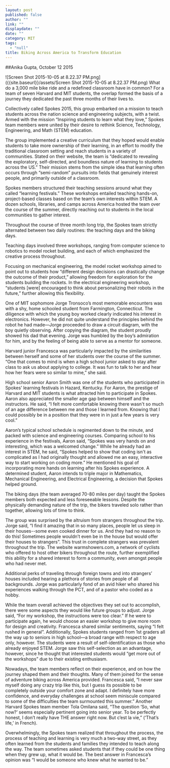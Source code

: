 ```yaml
---
layout: post
published: false
author: ""
link: ""
displaydate: ""
date: ""
category: MIT
tags: 
  - "null"
title: Biking Across America to Transform Education
---
```



##Anika Gupta, October 12 2015

![Screen Shot 2015-10-05 at 8.22.37 PM.png]({{site.baseurl}}/assets/Screen Shot 2015-10-05 at 8.22.37 PM.png)
What do a 3,000 mile bike ride and a redefined classroom have in common? For a team of seven Harvard and MIT students, the overlap formed the basis of a journey they dedicated the past three months of their lives to.

Collectively called Spokes 2015, this group embarked on a mission to teach students across the nation science and engineering subjects, with a twist. Armed with the mission “Inspiring students to learn what they love,” Spokes team members were united by their desire to rethink Science, Technology, Engineering, and Math (STEM) education.

The group implemented a creative curriculum that they hoped would enable students to take more ownership of their learning, in an effort to modify the traditional classroom setting and reach students in a variety of communities. Stated on their website, the team is “dedicated to revealing the exploratory, self-directed, and boundless nature of learning to students across the US.” Their mission stems from the simple idea that learning often occurs through “semi-random” pursuits into fields that genuinely interest people, and primarily outside of a classroom.

Spokes members structured their teaching sessions around what they called “learning festivals.” These workshops entailed teaching hands-on, project-based classes based on the team’s own interests within STEM. A dozen schools, libraries, and camps across America hosted the team over the course of the summer, directly reaching out to students in the local communities to gather interest. 

Throughout the course of three month long trip, the Spokes team strictly alternated between two daily routines: the teaching days and the biking days.

Teaching days involved three workshops, ranging from computer science to robotics to model rocket building, and each of which emphasized the creative process throughout.

Focusing on mechanical engineering, the model rocket workshop aimed to point out to students how “different design decisions can drastically change the outcome of their product,” allowing freedom for exploration for the students building the rockets. In the electrical engineering workshop, “students [were] encouraged to think about personalizing their robots in the future,” further allowing this flexibility.

One of MIT sophomore Jorge Tronsoco’s most memorable encounters was with a shy, home schooled student from Farmington, Connecticut. The diligence with which the young boy worked clearly indicated his interest in electronics. However, he did not quite understand the principles behind the robot he had made—Jorge proceeded to draw a circuit diagram, with the boy quietly observing. After copying the diagram, the student proudly showed his dad that evening. Jorge was humbled by the boy’s admiration for him, and by the feeling of being able to serve as a mentor for someone.

Harvard junior Francesca was particularly impacted by the similarities between herself and some of her students over the course of the summer. “One that comes to mind is when a high school junior asked to stay after class to ask us about applying to college. It was fun to talk to her and hear how her fears were so similar to mine,” she said.

High school senior Aaron Smith was one of the students who participated in Spokes’ learning festivals in Hazard, Kentucky. For Aaron, the prestige of Harvard and MIT students is what attracted him to participate in Spokes. Aaron also appreciated the smaller age gap between himself and the instructors. He said, “I felt more comfortable knowing there wasn't so much of an age difference between me and those I learned from. Knowing that I could possibly be in a position that they were in in just a few years is very cool.”

Aaron’s typical school schedule is regimented down to the minute, and packed with science and engineering courses. Comparing school to his experience in the festivals, Aaron said, “Spokes was very hands on and interesting, which was a welcomed change.” While he already had an interest in STEM, he said, “Spokes helped to show that coding isn't as complicated as I had originally thought and allowed me an easy, interactive way to start working on coding more.” He mentioned his goal of incorporating more hands on learning after his Spokes experience. A determined student, Aaron intends to triple major in Mathematics, Mechanical Engineering, and Electrical Engineering, a decision that Spokes helped ground.

The biking days (the team averaged 70-80 miles per day) taught the Spokes members both expected and less foreseeable lessons. Despite the physically demanding nature of the trip, the bikers traveled solo rather than together, allowing lots of time to think.

The group was surprised by the altruism from strangers throughout the trip. Jorge said, “I find it amazing that in so many places, people let us sleep in their houses--some even cooked dinner for us. And they had no reason to do this! Sometimes people wouldn’t even be in the house but would offer their houses to strangers”. This trust in complete strangers was prevalent throughout the trip. The website warmshowers.com, a network of cyclists who offered to host other bikers throughout the route, further exemplified this ability for a shared interest to form a community, even amongst people who had never met.

Additional perks of traveling through foreign towns and into strangers’ houses included hearing a plethora of stories from people of all backgrounds. Jorge was particularly fond of an avid hiker who shared his experiences walking through the PCT, and of a pastor who coded as a hobby.

While the team overall achieved the objectives they set out to accomplish, there were some aspects they would like future groups to adjust. Jorge said, “For my workshop, the instructions were too clear.” If he were to participate again, he would choose an easier workshop to give more room for design and creativity. Francesca shared similar sentiments, saying “I felt rushed in general”. Additionally, Spokes students ranged from 1st graders all the way up to seniors in high school—a broad range with respect to age only, however. The students were a result of self-identification as those who already enjoyed STEM. Jorge saw this self-selection as an advantage, however, since he thought that interested students would “get more out of the workshops” due to their existing enthusiasm.

Nowadays, the team members reflect on their experience, and on how the journey shaped them and their thoughts. Many of them joined for the sense of adventure biking across America provided. Francesca said, “I never saw myself doing any crazy trip like this, but I guess its possible to be completely outside your comfort zone and adapt. I definitely have more confidence, and everyday challenges at school seem miniscule compared to some of the difficulties the team surmounted this summer.” Another Harvard Spokes team member Tola Omilana said, “The question ‘So, what now?’ seems especially pertinent going into senior year. To be perfectly honest, I don’t really have THE answer right now. But c’est la vie,” (‘That’s life,’ in French).

Overwhelmingly, the Spokes team realized that throughout the process, the process of teaching and learning is very much a two-way street, as they often learned from the students and families they intended to teach along the way. The team sometimes asked students that if they could be one thing when they grew up, what it would be. The best answer in Francesca’s opinion was “I would be someone who knew what he wanted to be.”